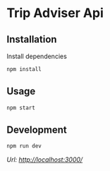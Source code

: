 # Trip Adviser Api

## Installation

Install dependencies

```bash
npm install
```

## Usage

```bash
npm start
```

## Development

```bash
npm run dev
```

_Url: [http://localhost:3000/](http://localhost:3000/)_
